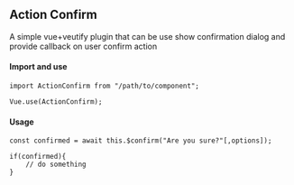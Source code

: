 ## Action Confirm

A simple vue+veutify plugin that can be use show confirmation dialog
and provide callback on user confirm action

#### Import and use
```
import ActionConfirm from "/path/to/component";

Vue.use(ActionConfirm);
```

#### Usage
```
const confirmed = await this.$confirm("Are you sure?"[,options]);

if(confirmed){
    // do something
}
```